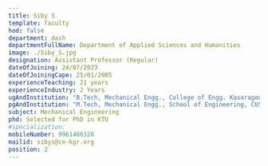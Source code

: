 ```yaml
---
title: Siby S
template: faculty
hod: false
department: dash
departmentFullName: Department of Applied Sciences and Humanities
image: ./Siby_S.jpg
designation: Assistant Professor (Regular)
dateOfJoining: 24/07/2023
dateOfJoiningCape: 25/01/2005
experienceTeaching: 21 years
experienceIndustry: 2 Years
ugAndInstitution: "B.Tech, Mechanical Engg., College of Engg. Kasaragod, Calicut University"
pgAndInstitution: "M.Tech, Mechanical Engg., School of Engineering, CUSAT"
subject: Mechanical Engineering
phd: Selected for PhD in KTU
#specialization: 
mobileNumber: 9961466328
mailid: sibys@ce-kgr.org
position: 2
---
```


